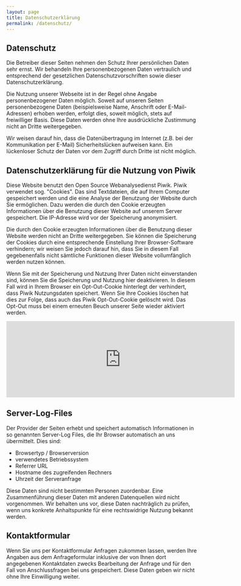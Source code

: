 ```yaml
---
layout: page
title: Datenschutzerklärung
permalink: /datenschutz/
---
```


## Datenschutz

Die Betreiber dieser Seiten nehmen den Schutz Ihrer persönlichen Daten sehr ernst. Wir behandeln Ihre personenbezogenen Daten vertraulich und entsprechend der gesetzlichen Datenschutzvorschriften sowie dieser Datenschutzerkl&auml;rung.

Die Nutzung unserer Webseite ist in der Regel ohne Angabe personenbezogener Daten möglich. Soweit auf unseren Seiten personenbezogene Daten (beispielsweise Name, Anschrift oder E-Mail-Adressen) erhoben werden, erfolgt dies, soweit möglich, stets auf freiwilliger Basis. Diese Daten werden ohne Ihre ausdrückliche Zustimmung nicht an Dritte weitergegeben.

Wir weisen darauf hin, dass die Datenübertragung im Internet (z.B. bei der Kommunikation per E-Mail) Sicherheitslücken aufweisen kann. Ein lückenloser Schutz der Daten vor dem Zugriff durch Dritte ist nicht möglich.

## Datenschutzerkl&auml;rung für die Nutzung von Piwik

Diese Website benutzt den Open Source Webanalysedienst Piwik. Piwik verwendet sog. "Cookies". Das sind Textdateien, die auf Ihrem Computer gespeichert werden und die eine Analyse der Benutzung der Website durch Sie ermöglichen. Dazu werden die durch den Cookie erzeugten Informationen über die Benutzung dieser Website auf unserem Server gespeichert. Die IP-Adresse wird vor der Speicherung anonymisiert.

Die durch den Cookie erzeugten Informationen über die Benutzung dieser Website werden nicht an Dritte weitergegeben. Sie können die Speicherung der Cookies durch eine entsprechende Einstellung Ihrer Browser-Software verhindern; wir weisen Sie jedoch darauf hin, dass Sie in diesem Fall gegebenenfalls nicht s&auml;mtliche Funktionen dieser Website vollumf&auml;nglich werden nutzen können.

Wenn Sie mit der Speicherung und Nutzung Ihrer Daten nicht einverstanden sind, können Sie die Speicherung und Nutzung hier deaktivieren. In diesem Fall wird in Ihrem Browser ein Opt-Out-Cookie hinterlegt der verhindert, dass Piwik Nutzungsdaten speichert. Wenn Sie Ihre Cookies löschen hat dies zur Folge, dass auch das Piwik Opt-Out-Cookie gelöscht wird. Das Opt-Out muss bei einem erneuten Beuch unserer Seite wieder aktiviert werden.

<iframe style="border: 0; height: 200px; width: 600px;" src="https://analytics.joelmediatv.de/index.php?module=CoreAdminHome&action=optOut&language=de"></iframe>

## Server-Log-Files

Der Provider der Seiten erhebt und speichert automatisch Informationen in so genannten Server-Log Files, die Ihr Browser automatisch an uns übermittelt. Dies sind:

- Browsertyp / Browserversion
- verwendetes Betriebssystem
- Referrer URL
- Hostname des zugreifenden Rechners
- Uhrzeit der Serveranfrage

Diese Daten sind nicht bestimmten Personen zuordenbar. Eine Zusammenführung dieser Daten mit anderen Datenquellen wird nicht vorgenommen. Wir behalten uns vor, diese Daten nachtr&auml;glich zu prüfen, wenn uns konkrete Anhaltspunkte für eine rechtswidrige Nutzung bekannt werden.

## Kontaktformular

Wenn Sie uns per Kontaktformular Anfragen zukommen lassen, werden Ihre Angaben aus dem Anfrageformular inklusive der von Ihnen dort angegebenen Kontaktdaten zwecks Bearbeitung der Anfrage und für den Fall von Anschlussfragen bei uns gespeichert. Diese Daten geben wir nicht ohne Ihre Einwilligung weiter.

